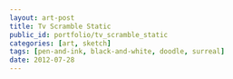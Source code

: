 ```yaml
---
layout: art-post
title: Tv Scramble Static
public_id: portfolio/tv_scramble_static
categories: [art, sketch]
tags: [pen-and-ink, black-and-white, doodle, surreal]
date: 2012-07-28
---
```

